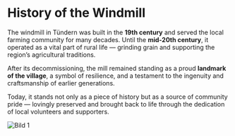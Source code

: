 # History of the Windmill

The windmill in Tündern was built in the **19th century** and served the local farming community for many decades. Until the **mid-20th century**, it operated as a vital part of rural life — grinding grain and supporting the region’s agricultural traditions.

After its decommissioning, the mill remained standing as a proud **landmark of the village**, a symbol of resilience, and a testament to the ingenuity and craftsmanship of earlier generations.

Today, it stands not only as a piece of history but as a source of community pride — lovingly preserved and brought back to life through the dedication of local volunteers and supporters.

![Bild 1](/imgs/from-wikipedia.png)
